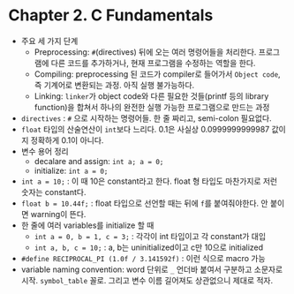 # Chapter 2. C Fundamentals

- 주요 세 가지 단계
    + Preprocessing: `#`(directives) 뒤에 오는 여러 명령어들을 처리한다. 프로그램에 다른 코드를 추가하거나, 현재 프로그램을 수정하는 역할을 한다.
    + Compiling: preprocessing 된 코드가 compiler로 들어가서 `Object code`, 즉 기계어로 변환되는 과정. 아직 실행 불가능하다.
    + Linking: `linker`가 object code와 다른 필요한 것들(printf 등의 library function)을 합쳐서 하나의 완전한 실행 가능한 프로그램으로 만드는 과정
- `directives` : `#` 으로 시작하는 명령어들. 한 줄 짜리고, semi-colon 필요없다.
- `float` 타입의 산술연산이 `int`보다 느리다. 0.1은 사실상 0.0999999999987 값이지 정확하게 0.1이 아니다.
- 변수 용어 정리
    + decalare and assign: `int a; a = 0;`
    + initialize: `int a = 0;`
- `int a = 10;` : 이 때 10은 constant라고 한다. float 형 타입도 마찬가지로 저런 숫자는 constant다.
- `float b = 10.44f;` : float 타입으로 선언할 때는 뒤에 `f`를 붙여줘야한다. 안 붙이면 warning이 뜬다.
- 한 줄에 여러 variables를 initialize 할 때
    + `int a = 0, b = 1, c = 3;` : 각각이 int 타입이고 각 constant가 대입
    + `int a, b, c = 10;` : a, b는 uninitialized이고 c만 10으로 initialized 
- `#define RECIPROCAL_PI (1.0f / 3.141592f)` : 이런 식으로 macro 가능
- variable naming convention: word 단위로 `_` 언더바 붙여서 구분하고 소문자로 시작. `symbol_table` 꼴로. 그리고 변수 이름 길어져도 상관없으니 제대로 적자.
